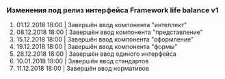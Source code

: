 ### Изменения под релиз интерфейса Framework life balance v1

1. 01.12.2018 18:00 | Завершён ввод компонента "интеллект"
2. 08.12.2018 18:00 | Завершён ввод компонента "представление"
3. 15.12.2018 18:00 | Завершён ввод компонента "оформление"
4. 19.12.2018 18:00 | Завершён ввод компонента "формы"
5. 28.12.2018 18:00 | Завершён ввод единого интерфейса
6. 10.01.2018 18:00 | Завершён ввод стандартов
6. 11.12.2018 18:00 | Завершён ввод нормативов